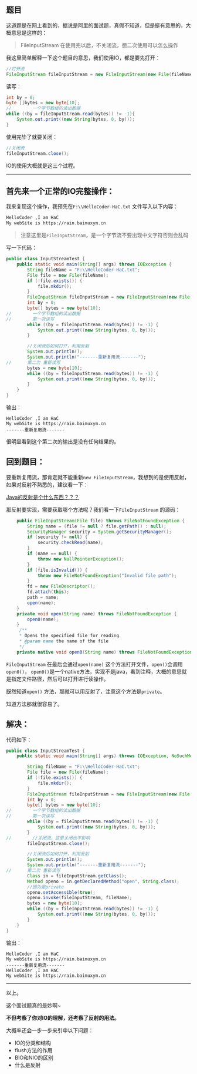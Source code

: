 ## 题目

这道题是在网上看到的，据说是阿里的面试题，真假不知道，但是挺有意思的，大概意思是这样的：

> FileInputStream 在使用完以后，不关闭流，想二次使用可以怎么操作



我这里简单解释一下这个题目的意思，我们使用IO，都是要先打开：

```java
//打开流
FileInputStream fileInputStream = new FileInputStream(new File(fileName));
```

读写：

```java
int by = 0;
byte []bytes = new byte[10];
//        一个字节数组的读出数据
while ((by = fileInputStream.read(bytes)) != -1){
	System.out.print((new String(bytes, 0, by)));
}
```

使用完毕了就要关闭：

```java
//关闭流
fileInputStream.close();
```



IO的使用大概就是这三个过程。

---

## 首先来一个正常的IO完整操作：



我来复现这个操作，我预先在`F:\\HelloCoder-HaC.txt` 文件写入以下内容：

```tex
HelloCoder ,I am HaC
My webSite is https://rain.baimuxym.cn
```

> 注意这里是`FileInputStream`，是一个字节流不要出现中文字符否则会乱码

写一下代码：

```java
public class InputStreamTest {
    public static void main(String[] args) throws IOException {
        String fileName = "F:\\HelloCoder-HaC.txt";
        File file = new File(fileName);
        if (!file.exists()) {
            file.mkdir();
        }
        FileInputStream fileInputStream = new FileInputStream(new File(fileName));
        int by = 0;
        byte[] bytes = new byte[10];
//        一个字节数组的读出数据
//        第一次读写        
        while ((by = fileInputStream.read(bytes)) != -1) {
            System.out.print((new String(bytes, 0, by)));
        }

        //关闭流后如何打开，利用反射
        System.out.println();
        System.out.println("-------重新复用流-------");
//		第二次 重新读写
        bytes = new byte[10];
        while ((by = fileInputStream.read(bytes)) != -1) {
            System.out.print((new String(bytes, 0, by)));
        }
    }
}
```

输出：

```
HelloCoder ,I am HaC
My webSite is https://rain.baimuxym.cn
-------重新复用流-------

```

很明显看到这个第二次的输出是没有任何结果的。

## 回到题目：

要重新复用流，那肯定就不能重新`new FileInputStream`，我想到的是使用反射，如果对反射不熟悉的，建议看一下：

[Java的反射是个什么东西？？？](https://purejava.baimuxym.cn/#/articles\Java%E8%BF%9B%E9%98%B6\%E5%8F%8D%E5%B0%84\Java%E5%8F%8D%E5%B0%84)

那反射要实现，需要获取哪个方法呢？我们看一下`FileInputStream` 的源码：

```java
    public FileInputStream(File file) throws FileNotFoundException {
        String name = (file != null ? file.getPath() : null);
        SecurityManager security = System.getSecurityManager();
        if (security != null) {
            security.checkRead(name);
        }
        if (name == null) {
            throw new NullPointerException();
        }
        if (file.isInvalid()) {
            throw new FileNotFoundException("Invalid file path");
        }
        fd = new FileDescriptor();
        fd.attach(this);
        path = name;
        open(name);
    }
    private void open(String name) throws FileNotFoundException {
        open0(name);
    }
     /**
     * Opens the specified file for reading.
     * @param name the name of the file
     */
	private native void open0(String name) throws FileNotFoundException;
```

`FileInputStream` 在最后会通过`open(name)` 这个方法打开文件，`open()`会调用`open0()`， `open0()`是一个native方法，实现不是java，看到注释，大概的意思就是指定文件路径，然后可以打开进行读操作。

既然知道`open()` 方法，那就可以用反射了，注意这个方法是`private`。

知道方法那就很容易了。

## 解决：

代码如下：

```java
public class InputStreamTest {
    public static void main(String[] args) throws IOException, NoSuchMethodException, InvocationTargetException, IllegalAccessException {

        String fileName = "F:\\HelloCoder-HaC.txt";
        File file = new File(fileName);
        if (!file.exists()) {
            file.mkdir();
        }
        FileInputStream fileInputStream = new FileInputStream(new File(fileName));
        int by = 0;
        byte[] bytes = new byte[10];
//        一个字节数组的读出数据
//        第一次读写  
        while ((by = fileInputStream.read(bytes)) != -1) {
            System.out.print((new String(bytes, 0, by)));
        }
//        //关闭流，这里关闭也不影响
        fileInputStream.close();

        //关闭流后如何打开，利用反射
        System.out.println();
        System.out.println("-------重新复用流-------");
//		第二次 重新读写
        Class in = fileInputStream.getClass();
        Method openo = in.getDeclaredMethod("open", String.class);
        //因为是private
        openo.setAccessible(true);
        openo.invoke(fileInputStream, fileName);
        bytes = new byte[10];
        while ((by = fileInputStream.read(bytes)) != -1) {
            System.out.print((new String(bytes, 0, by)));
        }
    }
}
```

输出：

```
HelloCoder ,I am HaC
My webSite is https://rain.baimuxym.cn
-------重新复用流-------
HelloCoder ,I am HaC
My webSite is https://rain.baimuxym.cn
```

----

以上。

这个面试题真的是妙啊~

**不但考察了你对IO的理解，还考察了反射的用法。**

大概率还会一步一步来引申以下问题：

- IO的分类和结构
- flush方法的作用
- BIO和NIO的区别
- 什么是反射

